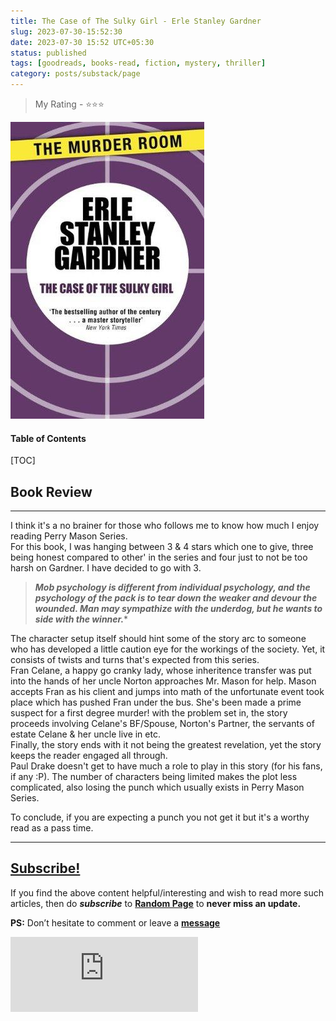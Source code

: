 ```yaml
---
title: The Case of The Sulky Girl - Erle Stanley Gardner
slug: 2023-07-30-15:52:30
date: 2023-07-30 15:52 UTC+05:30
status: published
tags: [goodreads, books-read, fiction, mystery, thriller]
category: posts/substack/page
---
```


> My Rating - ⭐⭐⭐

![](/images/The%20Case%20of%20The%20Sulky%20Girl.jpg)
<h4>Table of Contents</h4>
[TOC]

## Book Review
---
I think it's a no brainer for those who follows me to know how much I enjoy reading Perry Mason Series.   
For this book, I was hanging between 3 & 4 stars which one to give, three being honest compared to other' in the series and four just to not be too harsh on Gardner. I have decided to go with 3.  
  

> ***Mob psychology is different from individual psychology, and the psychology of the pack is to tear down the weaker and devour the wounded. Man may sympathize with the underdog, but he wants to side with the winner.****

    
The character setup itself should hint some of the story arc to someone who has developed a little caution eye for the workings of the society. Yet, it consists of twists and turns that's expected from this series.   
Fran Celane, a happy go cranky lady, whose inheritence transfer was put into the hands of her uncle Norton approaches Mr. Mason for help. Mason accepts Fran as his client and jumps into math of the unfortunate event took place which has pushed Fran under the bus. She's been made a prime suspect for a first degree murder! with the problem set in, the story proceeds involving Celane's BF/Spouse, Norton's Partner, the servants of estate Celane & her uncle live in etc.    
Finally, the story ends with it not being the greatest revelation, yet the story keeps the reader engaged all through.  
Paul Drake doesn't get to have much a role to play in this story (for his fans, if any :P). The number of characters being limited makes the plot less complicated, also losing the punch which usually exists in Perry Mason Series.  
  
To conclude, if you are expecting a punch you not get it but it's a worthy read as a pass time.


---
## [Subscribe!]()
If you find the above content helpful/interesting and wish to read more such articles, then do _**subscribe**_ to [**Random Page**](https://randompage8.substack.com/) to **never miss an update.**

**PS:** Don’t hesitate to comment or leave a **[message](https://twitter.com/randompages8)**
<div class="row">
	<iframe src="https://randompage8.substack.com/embed" max-width="480" height="120" frameborder="0" scrolling="no" class="centred"></iframe>
	<br>
</div>